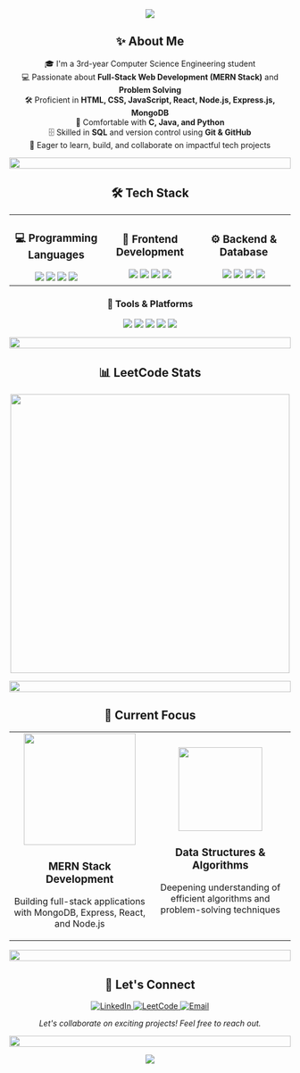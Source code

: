 <div align="center">
  <img src="https://capsule-render.vercel.app/api?type=waving&color=6A5ACD&height=200&section=header&text=hey,%20i'm%20Gokila!&fontSize=50&fontColor=ffffff&fontAlignY=40" />
</div>

<h2 align="center">✨ About Me</h2>

<div align="center">

🎓 I'm a 3rd-year Computer Science Engineering student  
💻 Passionate about <strong>Full-Stack Web Development (MERN Stack)</strong> and <strong>Problem Solving</strong>  
🛠️ Proficient in <strong>HTML, CSS, JavaScript, React, Node.js, Express.js, MongoDB</strong>  
📌 Comfortable with <strong>C, Java, and Python</strong>  
🗄️ Skilled in <strong>SQL</strong> and version control using <strong>Git & GitHub</strong>  
🚀 Eager to learn, build, and collaborate on impactful tech projects

</div>

<p align="center">
  <img src="https://i.imgur.com/dBaSKWF.gif" height="20" width="100%">
</p>

<h2 align="center">🛠️ Tech Stack</h2>
<div align="center">
  <table>
    <tr>
      <td align="center" width="33%">
        <h3>💻 Programming Languages</h3>
        <img src="https://img.shields.io/badge/C-00599C?style=for-the-badge&logo=c&logoColor=white"/>
        <img src="https://img.shields.io/badge/Java-ED8B00?style=for-the-badge&logo=openjdk&logoColor=white"/>
        <img src="https://img.shields.io/badge/Python-3670A0?style=for-the-badge&logo=python&logoColor=ffdd54"/>
        <img src="https://img.shields.io/badge/JavaScript-F7DF1E?style=for-the-badge&logo=javascript&logoColor=black"/>
      </td>
      <td align="center" width="33%">
        <h3>🎨 Frontend Development</h3>
        <img src="https://img.shields.io/badge/HTML5-E34F26?style=for-the-badge&logo=html5&logoColor=white"/>
        <img src="https://img.shields.io/badge/CSS3-1572B6?style=for-the-badge&logo=css3&logoColor=white"/>
        <img src="https://img.shields.io/badge/Bootstrap-563D7C?style=for-the-badge&logo=bootstrap&logoColor=white"/>
        <img src="https://img.shields.io/badge/React-20232A?style=for-the-badge&logo=react&logoColor=61DAFB"/>
      </td>
      <td align="center" width="33%">
        <h3>⚙️ Backend & Database</h3>
        <img src="https://img.shields.io/badge/Node.js-339933?style=for-the-badge&logo=nodedotjs&logoColor=white"/>
        <img src="https://img.shields.io/badge/Express.js-000000?style=for-the-badge&logo=express&logoColor=white"/>
        <img src="https://img.shields.io/badge/MySQL-4479A1?style=for-the-badge&logo=mysql&logoColor=white"/>
        <img src="https://img.shields.io/badge/SQLite-07405E?style=for-the-badge&logo=sqlite&logoColor=white"/>
      </td>
    </tr>
  </table>
</div>
<div align="center">
  <h3>🔧 Tools & Platforms</h3>
  <img src="https://img.shields.io/badge/Git-F05033?style=for-the-badge&logo=git&logoColor=white"/>
  <img src="https://img.shields.io/badge/GitHub-100000?style=for-the-badge&logo=github&logoColor=white"/>
  <img src="https://img.shields.io/badge/VSCode-0078D4?style=for-the-badge&logo=visual%20studio%20code&logoColor=white"/>
  <img src="https://img.shields.io/badge/Canva-00C4CC?style=for-the-badge&logo=canva&logoColor=white"/>
  <img src="https://img.shields.io/badge/Notion-000000?style=for-the-badge&logo=notion&logoColor=white"/>
</div>

<p align="center">
  <img src="https://i.imgur.com/dBaSKWF.gif" height="20" width="100%">
</p>

<h2 align="center">📊 LeetCode Stats</h2>

<div align="center">
  <img src="https://leetcard.jacoblin.cool/Gokila014?theme=dark&font=Fira%20Code&ext=contest" width="500" />
</div>

<p align="center">
  <img src="https://i.imgur.com/dBaSKWF.gif" height="20" width="100%">
</p>

<h2 align="center">🔎 Current Focus</h2>

<div align="center">
  <table border="0" cellspacing="0" cellpadding="0">
    <tr>
      <td width="50%" align="center">
        <img src="https://user-images.githubusercontent.com/74038190/238200621-8cae793d-6cf9-4e53-b0be-df43b448427e.gif" width="200">
        <h3>MERN Stack Development</h3>
        <p>Building full-stack applications with MongoDB, Express, React, and Node.js</p>
      </td>
      <td width="50%" align="center">
        <img src="https://user-images.githubusercontent.com/74038190/238115124-ac394ce2-2c77-484c-bc39-236a3b9c2fcb.gif" width="150">
        <h3>Data Structures & Algorithms</h3>
        <p>Deepening understanding of efficient algorithms and problem-solving techniques</p>
      </td>
    </tr>
  </table>
</div>

<p align="center">
  <img src="https://i.imgur.com/dBaSKWF.gif" height="20" width="100%">
</p>

<h2 align="center">🤝 Let's Connect</h2>

<div align="center">
  <a href="https://linkedin.com/in/gokila-s-39028a291">
    <img src="https://img.shields.io/badge/LinkedIn-0077B5?style=for-the-badge&logo=linkedin&logoColor=white" alt="LinkedIn"/>
  </a>
  <a href="https://www.leetcode.com/gokila014">
    <img src="https://img.shields.io/badge/LeetCode-FFA116?style=for-the-badge&logo=leetcode&logoColor=white" alt="LeetCode"/>
  </a>
  <a href="mailto:gokila.sakthivel1@gmail.com">
    <img src="https://img.shields.io/badge/Email-D14836?style=for-the-badge&logo=gmail&logoColor=white" alt="Email"/>
  </a>
</div>

<div align="center">
  <p><i>Let's collaborate on exciting projects! Feel free to reach out.</i></p>
</div>

<p align="center">
  <img src="https://i.imgur.com/dBaSKWF.gif" height="20" width="100%">
</p>

<div align="center">
  <img src="https://capsule-render.vercel.app/api?type=waving&color=6A5ACD&height=100&section=footer" />
</div>
